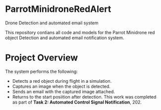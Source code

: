 # ParrotMinidroneRedAlert
Drone Detection and automated email system

This repository contians all code and models for the Parrot Minidrone red object Detection and automated email notification system. 

# Project Overview
The system performs the following:
* Detects a red object during flight in a simulation.
* Captures an image when the object is detected.
* Sends an email with the captured image attached.
* Returns to the start posiition after detection.
This work was completed as part of **Task 2: Automated Control Signal Notification**, 202. 
